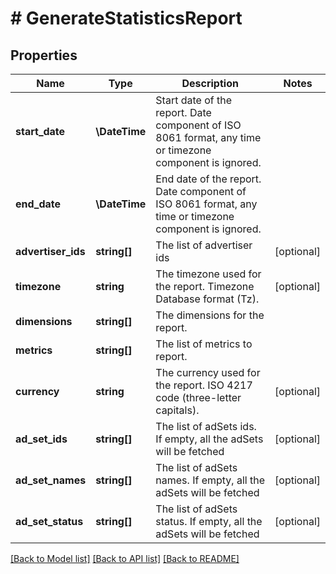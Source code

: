 # # GenerateStatisticsReport

## Properties

Name | Type | Description | Notes
------------ | ------------- | ------------- | -------------
**start_date** | **\DateTime** | Start date of the report. Date component of ISO 8061 format, any time or timezone component is ignored. |
**end_date** | **\DateTime** | End date of the report. Date component of ISO 8061 format, any time or timezone component is ignored. |
**advertiser_ids** | **string[]** | The list of advertiser ids | [optional]
**timezone** | **string** | The timezone used for the report. Timezone Database format (Tz). | [optional]
**dimensions** | **string[]** | The dimensions for the report. |
**metrics** | **string[]** | The list of metrics to report. |
**currency** | **string** | The currency used for the report. ISO 4217 code (three-letter capitals). | [optional]
**ad_set_ids** | **string[]** | The list of adSets ids. If empty, all the adSets will be fetched | [optional]
**ad_set_names** | **string[]** | The list of adSets names. If empty, all the adSets will be fetched | [optional]
**ad_set_status** | **string[]** | The list of adSets status. If empty, all the adSets will be fetched | [optional]

[[Back to Model list]](../../README.md#models) [[Back to API list]](../../README.md#endpoints) [[Back to README]](../../README.md)
